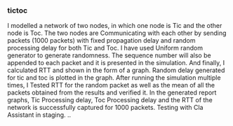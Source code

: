 ### tictoc
I  modelled a network of two nodes, in which one node is Tic and the other node is Toc. The two nodes are Communicating with each other by sending packets (1000 packets) with fixed propagation delay and random processing delay for both Tic and Toc. I have used Uniform random generator to generate randomness. The sequence number will also be appended to each packet and it is presented in the simulation. And finally, I calculated RTT and shown in the form of a graph. Random delay generated for tic and toc is plotted in the graph. After running the simulation multiple times, I Tested RTT for the random packet as well as the mean of all the packets obtained from the results and verified it. In the generated  report graphs, Tic Processing delay, Toc Processing delay and the RTT of the network is successfully captured for 1000 packets. Testing with Cla Assistant in staging. 
..
